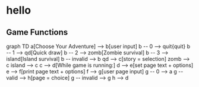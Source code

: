 # hello

## Game Functions

graph TD
  a[Choose Your Adventure] --> b[user input]
  b -- 0 --> quit{quit}
  b -- 1 --> qd[Quick draw]
  b -- 2 --> zomb[Zombie survival]
  b -- 3 --> island[Island survival]
  b -- invalid --> b
  qd --> c[story = selection]
  zomb --> c
  island --> c
  c --> d[While game is running:]
  d --> e[set page text + options]
  e --> f[print page text + options]
  f --> g[user page input]
  g -- 0 --> a
  g -- valid --> h[page = choice]
  g -- invalid --> g
  h --> d